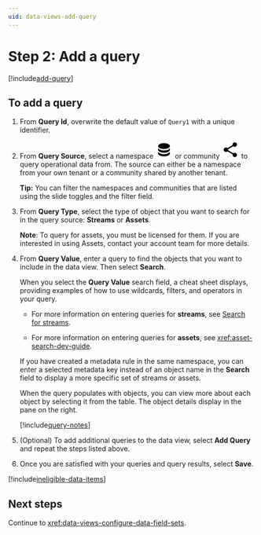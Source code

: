 ```yaml
---
uid: data-views-add-query
---
```


# Step 2: Add a query

[!include[add-query](_includes/add-query.md)]

## To add a query

1. From **Query Id**, overwrite the default value of `Query1` with a unique identifier.

1. From **Query Source**, select a namespace ![namespace](../../_icons/default/database.svg) or community ![community](../../_icons/default/share-variant.svg) to query operational data from. The source can either be a namespace from your own tenant or a community shared by another tenant.

   **Tip:** You can filter the namespaces and communities that are listed using the slide toggles and the filter field.

1. From **Query Type**, select the type of object that you want to search for in the query source: **Streams** or **Assets**. 

   **Note**: To query for assets, you must be licensed for them. If you are interested in using Assets, contact your account team for more details.

1. From **Query Value**, enter a query to find the objects that you want to include in the data view. Then select **Search**.

   When you select the **Query Value** search field, a cheat sheet displays, providing examples of how to use wildcards, filters, and operators in your query.
   
   - For more information on entering queries for **streams**, see [Search for streams](xref:sdsSearching#search-for-streams).

   - For more information on entering queries for **assets**, see <xref:asset-search-dev-guide>.

   If you have created a metadata rule in the same namespace, you can enter a selected metadata key instead of an object name in the **Search** field to display a more specific set of streams or assets.

   When the query populates with objects, you can view more about each object by selecting it from the table. The object details display in the pane on the right.

   [!include[query-notes](_includes/query-notes.md)]

1. (Optional) To add additional queries to the data view, select **Add Query** and repeat the steps listed above.

1. Once you are satisfied with your queries and query results, select **Save**.

[!include[ineligible-data-items](_includes/ineligible-data-items.md)]

## Next steps

Continue to <xref:data-views-configure-data-field-sets>.